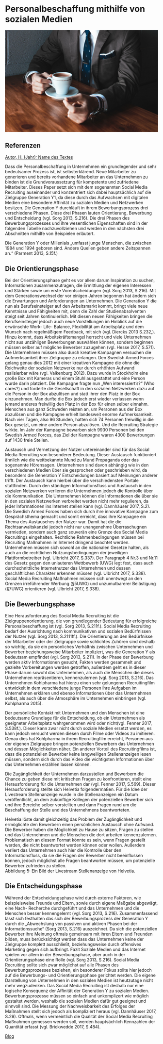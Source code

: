 # Personalbeschaffung mithilfe von sozialen Medien

![recruiting](03.jpg)

## Referenzen

[Autor, H. (Jahr): Name des Textes](https://ulrich-anders.eu)

Dass die Personalbeschaffung in Unternehmen ein grundlegender und sehr bedeutsamer Prozess ist, ist selbsterklärend. Neue Mitarbeiter zu generieren und bereits vorhandene Mitarbeiter an das Unternehmen zu binden ist die Grundvoraussetzung für kompetente und zufriedene Mitarbeiter. Dieses Paper setzt sich mit dem sogenannten Social Media Recruiting auseinander und konzentriert sich dabei hauptsächlich auf die Zielgruppe Generation Y1, da diese durch das Aufwachsen mit digitalen Medien eine besondere Affinität zu sozialen Medien und Netzwerken besitzen. Die Generation Y durchläuft in ihrem Bewerbungsprozess drei verschiedene Phasen. Diese drei Phasen lauten Orientierung, Bewerbung und Entscheidung (vgl. Sorg 2013, S.216). Die drei Phasen des Bewerbungsprozesses und ihre wesentlichen Eigenschaften sind in der folgenden Tabelle nachzuvollziehen und werden in den nächsten drei Abschnitten mithilfe von Beispielen erläutert.

Die Generation Y oder Millenials „umfasst junge Menschen, die zwischen 1984 und 1994 geboren sind. Andere Quellen geben andere Zeitspannen an.“ (Parment 2013, S.15f.)

## Die Orientierungsphase

Bei der Orientierungsphase geht es vor allem darum Inspiration zu suchen, Informationen zusammenzutragen, die Ermittlung der eigenen Interessen und Stärken sowie um erste Vorentscheidungen (vgl. Sorg 2013, S.216). Mit dem Generationswechsel der vor einigen Jahren begonnen hat ändern sich die Erwartungen und Anforderungen an Unternehmen. Die Generation Y die nun als Berufseinsteiger auf den Arbeitsmarkt kommt, bringt viele neue Kenntnisse und Fähigkeiten mit, denn die Zahl der Studienabsolventen steigt seit Jahren kontinuierlich. Mit diesen neuen Fähigkeiten bringen die Berufseinsteiger jedoch auch neue Vorstellungen im Hinblick auf die erwünschte Work- Life- Balance, Flexibilität am Arbeitsplatz und dem Wunsch nach regelmäßigem Feedback, mit sich (vgl. Diercks 2013 S.232,). Hinzu kommt, dass Arbeitskräftemangel herrscht und viele Unternehmen nicht aus unzähligen Bewerbungen auswählen können, sondern beginnen müssen selber auf mögliche Bewerber zuzugehen (vgl. Hesse 2017, S.571). Die Unternehmen müssen also durch kreative Kampagnen versuchen die Aufmerksamkeit ihrer Zielgruppe zu erlangen. Den Swedish Armed Forces gelang genau dies 2012 mit einer kreativen Kampagne die ohne die Reichweite der sozialen Netzwerke nur durch erhöhten Aufwand realisierbar wäre (vgl. Valkenburg 2012). Dazu wurde in Stockholm eine große Box mit Kameras und einem Stuhl ausgestattet und eine Person wurde darin platziert. Die Kampagne fragte nun „Wen interessiert’s?“ (Who cares?) und forderte die Gesellschaft in den sozialen Netzwerken dazu auf die Person in der Box abzulösen und statt ihrer den Platz in der Box einzunehmen. Man durfte die Box jedoch erst wieder verlassen wenn jemand anderes freiwillig den Platz in der Box für einen selber einnahm. Menschen aus ganz Schweden reisten an, um Personen aus der Box abzulösen und die Kampagne erhielt landesweit enorme Aufmerksamkeit. Nach vier Tagen, also 96 Stunden, hatten sich 74 Personen freiwillig in die Box gesetzt, um eine andere Person abzulösen. Und die Recruiting Strategie wirkte. Im Jahr der Kampagne bewarben sich 9930 Personen bei den Swedish Armed Forces, das Ziel der Kampagne waren 4300 Bewerbungen auf 1430 freie Stellen.

Austausch und Vernetzung der Nutzer untereinander sind für das Social Media Recruiting von besonderer Bedeutung. Dieser Austausch funktioniert ähnlich wie die weitbekannte Mund zu Mund Propaganda oder das sogenannte Hörensagen. Unternehmen sind davon abhängig wie in den verschiedenen Medien über sie gesprochen oder geschrieben wird, da besonders die Generation Y Entscheidungen basiert auf Meinungen anderer trifft. Der Austausch kann hierbei über die verschiedensten Portale stattfinden. Durch den ständigen Informationsfluss und Austausch in den sozialen Netzwerken verlieren die Unternehmen jedoch die Kontrolle über die Kommunikation. Die Unternehmen können die Informationen die über sie in den sozialen Netzwerken verbreitet werden nicht mehr regulieren, da jeder Informationen ins Internet stellen kann (vgl. Dannhäuser 2017, S.2). Die Swedish Armed Forces haben sich durch ihre innovative Kampagne zum Gesprächsthema gemacht und somit erreicht, dass ihre Kampagne ein Thema des Austausches der Nutzer war. Damit hat die die Rechtsanwaltskanzlei jedoch nicht nur unangenehme Überraschugnen vermieden, sondern auch ganz souverän eine Grenze des Social Media Recruitings eingehalten. Rechtliche Rahmenbedingungen müssen bei Recruiting Maßnahmen im Internet dringend beachtet werden. Unternehmen müssen sich sowohl an die nationalen Gesetze halten, als auch an die rechtlichen Nutzungsbedingungen der jeweiligen Plattformbetreiber (vgl. Ulbricht 2017, S.337). Der Paragraph 4 Nr.3 und Nr.11 des Gesetz gegen den unlauteren Wettbewerb (UWG) legt fest, dass auch durchschnittliche Internetnutzer das Unternehmen und dessen geschäftlichen Charakter erkennen müssen (vgl. Ulbricht 2017, S.338). Social Media Recruiting Maßnahmen müssen sich unentwegt an den Grenzen irreführender Werbung (§5UWG) und unzumutbarerer Belästigung (§7UWG) orientieren (vgl. Ulbricht 2017, S.338).

## Die Bewerbungsphase

Eine Herausforderung des Social Media Recruiting ist die Zielgruppenorientierung, die von grundlegender Bedeutung für erfolgreiche Personalbeschaffung ist (vgl. Sorg 2013, S.211f.). Social Media Recruiting bedarf der Ausrichtung nach kommunikativen und sozialen Bedürfnissen der Nutzer (vgl. Sorg 2013, S.2111ff.). Die Orientierung an den Bedürfnisse der Mitarbeiter oder der Zielgruppe sowie schlichtes Zuhören sind deshalb so wichtig, da sie ein persönliches Verhältnis zwischen Unternehmen und Bewerber beziehungsweise Mitarbeiter impliziert, was die Generation Y als bedeutsam empfindet (vgl. Sorg 2013, S.211). In der Phase der Bewerbung werden aktiv Informationen gesucht, Fakten werden gesammelt und gezielte Vorbereitungen werden getroffen, außerdem geht es in dieser Phase darum sowohl das Unternehmen, als auch die Menschen die dieses Unternehmen repräsentieren, kennenzulernen (vgl. Sorg 2013, S.216). Das Unternehmen Kohlpharma hat hierzu einen sehr gelungenen Recruitingfilm entwickelt in dem verschiedene junge Personen ihre Aufgaben im Unternehmen erklären und ebenso Informationen über das Unternehmen selbst, als auch über die Atmosphäre im Unternehmen einbringen (vgl. Kohlpharma 2015).

Der persönliche Kontakt mit Unternehmen und den Menschen ist eine bedeutsame Grundlage für die Entscheidung, ob ein Unternehmen als geeigneter Arbeitsplatz wahrgenommen wird oder nicht(vgl. Fenner 2017, S.538f.). Dieser kann zwar nicht durch soziale Medien ersetzt werden, es kann jedoch versucht werden diesen durch Filme oder Videos zu imitieren. Genau dies hat Kohlpharma in ihrem Recruitingfilm erreicht, Personen aus der eigenen Zielgruppe bringen potenziellen Bewerbern das Unternehmen und dessen Möglichkeiten näher. Ein anderer Vorteil des Recruitingfilms ist, dass die potenziellen Bewerber keine langweiligen Stellenanzeigen lesen müssen, sondern sich durch das Video die wichtigsten Informationen über das Unternehmen erzählen lassen können.

Die Zugänglichkeit der Unternehmen darzustellen und Bewerbern die Chance zu geben diese mit kritischen Fragen zu konfrontieren, stellt eine Herausforderung für die Unternehmen dar (vgl. Fenner 2017, S.569). Dieser Herausforderung stellte sich Helvetia folgendermaßen. Für die Idee der Livestream Stellenanzeige wurde in die Stellenanzeigen ein Datum veröffentlicht, an dem zukünftige Kollegen der potenziellen Bewerber sich und ihre Bereiche selber vorstellten und dann Fragen rund um die Beschaffung der Stelle und des Unternehmens beantworteten.

Helvetia löste damit gleichzeitig das Problem der Zugänglichkeit und ermöglichte den Bewerbern einen persönlichen Austausch ohne Aufwand. Die Bewerber haben die Möglichkeit zu Hause zu sitzen, Fragen zu stellen und das Unternehmen und die Menschen die dort arbeiten kennenzulernen. Problematisch an diesem Format könnte es sein, wenn Fragen gestellt werden, die nicht beantwortet werden können oder wollen. Außerdem verliert das Unternehmen auch hier die Kontrolle über den Informationsfluss, da sie die Fragen der Bewerber nicht beeinflussen können, jedoch möglichst alle Fragen beantworten müssen, um potenzielle Bewerber zufrieden zu stellen.  
Abbildung 5: Ein Bild der Livestream Stellenanzeige von Helvetia.

## Die Entscheidungsphase

Während der Entscheidungsphase wird durch externe Faktoren, wie beispielsweise Freunde und Eltern, sowie durch eigene Maßgabe abgewägt, eine Nach- Recherche durchgeführt und das Unternehmen und die Menschen besser kennengelernt (vgl. Sorg 2013, S.216). Zusammenfassend lässt sich festhalten das sich der Bewerbungsprozess der Generation Y durch die „Abwechslung von passiven und aktiven Phasen bei der Informationssuche“ (Sorg 2013, S.216) auszeichnet. Da sich die potenziellen Bewerber ihre Meinung oftmals gemeinsam mit ihren Eltern und Freunden bilden, muss berücksichtigt werden dass das Unternehmen keine der Zielgruppe komplett ausschließt, beziehungsweise durch offensives Marketing gegen sich aufbringt. Fazit Soziale Medien und das Internet spielen vor allem in der Bewerbungsphase, aber auch in der Orientierungsphase eine Rolle (vgl. Sorg 2013, S.216). Social Media Recruiting sollte sich zwar möglichst auf alle Phasen des Bewerbungsprozesses beziehen, ein besonderer Fokus sollte hier jedoch auf die Bewerbungs- und Orientierungsphase gerichtet werden. Die eigene Darstellung von Unternehmen in den sozialen Medien ist heutzutage nicht mehr wegzudenken. Das Social Media Recruiting ist deshalb nur eine logische Konsequenz der Affinität der Generation Y zu sozialen Medien. Bewerbungsprozesse müssen so einfach und unkomplizert wie möglich gestaltet werden, weshalb die sozialen Medien dafür gut geeignet und sinnvoll sind. Die Messung der Nachweisbarkeit des Erfolges der Maßnahmen stellt sich jedoch als kompliziert heraus (vgl. Dannhäuser 2017, S.29). Oftmals, wenn vermeintlich die Qualität der Social Media Recruiting Maßnahmen gemessen werden soll, werden hauptsächlich Kennzahlen der Quantität erfasst (vgl. Brickwedde 2017, S.484).

[Blog](Blog.md)
